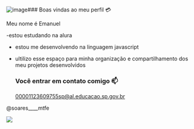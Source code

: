 ![image](https://github.com/user-attachments/assets/eebb2cc3-8d2f-4f12-8522-aaa4370c6ae8)### Boas vindas ao meu perfil 💳

Meu nome é Emanuel 

-estou estudando na alura 
- estou me desenvolvendo na linguagem javascript
- ultilizo esse espaço para minha organização e compartilhamento dos meu projetos desenvolvidos

  ### Você entrar em contato comigo 📫

  00001123609755sp@al.educacao.sp.gov.br

@soares____mtfe

![](https://media1.tenor.com/m/MojW2yr1vFoAAAAC/money-money-money.gif)


  
